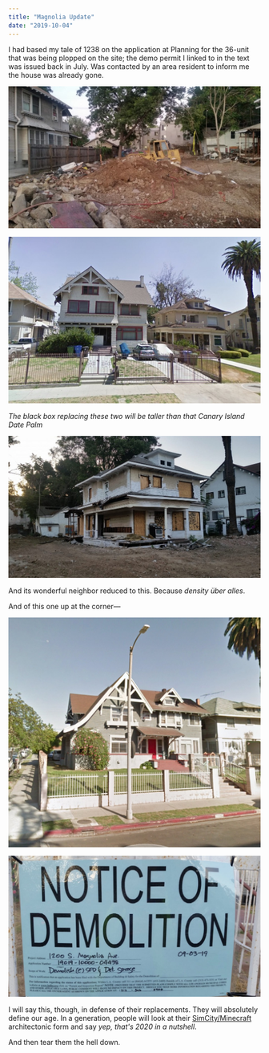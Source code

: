 ```yaml
---
title: "Magnolia Update"
date: "2019-10-04"
---
```


I had based my tale of 1238 on the application at Planning for the 36-unit that was being plopped on the site; the demo permit I linked to in the text was issued back in July. Was contacted by an area resident to inform me the house was already gone.

![](images/Screen-Shot-2019-10-04-at-12.07.32-PM-1024x576.jpg)

![](images/fab1a-screen-shot-2019-09-29-at-3.05.23-pm-1024x675-1.jpg)

_The black box replacing these two will be taller than that Canary Island Date Palm_

![](images/Screen-Shot-2019-10-04-at-12.09.08-PM-1024x575.jpg)

And its wonderful neighbor reduced to this. Because _density über alles_.

And of this one up at the corner—

![](images/Screen-Shot-2019-09-29-at-5.05.54-PM-1024x932.jpg)

![](images/Screen-Shot-2019-10-04-at-12.08.17-PM-1024x571.jpg)

I will say this, though, in defense of their replacements. They will absolutely define our age. In a generation, people will look at their [SimCity/Minecraft](https://www.dmagazine.com/frontburner/2018/12/were-still-trying-to-understand-why-new-apartments-are-so-ugly/) architectonic form and say _yep, that's 2020 in a nutshell_.

And then tear them the hell down.
